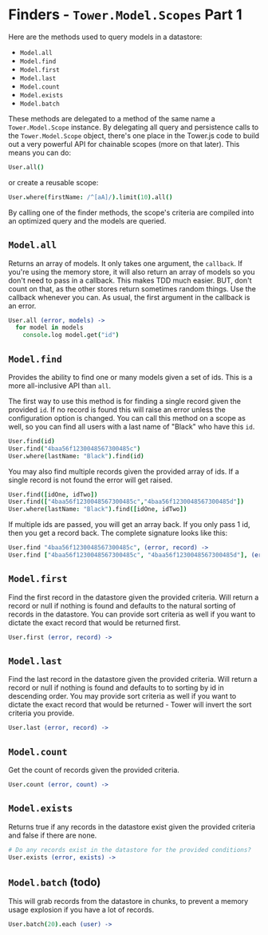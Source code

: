 # Finders - `Tower.Model.Scopes` Part 1

Here are the methods used to query models in a datastore:

- `Model.all`
- `Model.find`
- `Model.first`
- `Model.last`
- `Model.count`
- `Model.exists`
- `Model.batch`

These methods are delegated to a method of the same name a `Tower.Model.Scope` instance.  By delegating all query and persistence calls to the `Tower.Model.Scope` object, there's one place in the Tower.js code to build out a very powerful API for chainable scopes (more on that later).  This means you can do:

``` coffeescript
User.all()
```

or create a reusable scope:

``` coffeescript
User.where(firstName: /^[aA]/).limit(10).all()
```

By calling one of the finder methods, the scope's criteria are compiled into an optimized query and the models are queried.

## `Model.all`

Returns an array of models.  It only takes one argument, the `callback`.  If you're using the memory store, it will also return an array of models so you don't need to pass in a callback.  This makes TDD much easier.  BUT, don't count on that, as the other stores return sometimes random things.  Use the callback whenever you can.  As usual, the first argument in the callback is an error.

``` coffeescript
User.all (error, models) ->
  for model in models
    console.log model.get("id")
```

## `Model.find`

Provides the ability to find one or many models given a set of ids.  This is a more all-inclusive API than `all`.

The first way to use this method is for finding a single record given the provided `id`. If no record is found this will raise an error unless the configuration option is changed.  You can call this method on a scope as well, so you can find all users with a last name of "Black" who have this `id`.

``` coffeescript
User.find(id)
User.find("4baa56f1230048567300485c")
User.where(lastName: "Black").find(id)
```

You may also find multiple records given the provided array of ids. If a single record is not found the error will get raised.

``` coffeescript
User.find([idOne, idTwo])
User.find(["4baa56f1230048567300485c","4baa56f1230048567300485d"])
User.where(lastName: "Black").find([idOne, idTwo])
```

If multiple ids are passed, you will get an array back. If you only pass 1 id, then you get a record back. The complete signature looks like this:

``` coffeescript
User.find "4baa56f1230048567300485c", (error, record) ->
User.find ["4baa56f1230048567300485c", "4baa56f1230048567300485d"], (error, records) ->
```

## `Model.first`

Find the first record in the datastore given the provided criteria. Will return a record or null if nothing is found and defaults to the natural sorting of records in the datastore. You can provide sort criteria as well if you want to dictate the exact record that would be returned first.

``` coffeescript
User.first (error, record) ->
```

## `Model.last`

Find the last record in the datastore given the provided criteria. Will return a record or null if nothing is found and defaults to to sorting by id in descending order. You may provide sort criteria as well if you want to dictate the exact record that would be returned - Tower will invert the sort criteria you provide.

``` coffeescript
User.last (error, record) ->
```

## `Model.count`

Get the count of records given the provided criteria.

``` coffeescript
User.count (error, count) ->
```

## `Model.exists`

Returns true if any records in the datastore exist given the provided criteria and false if there are none.

``` coffeescript
# Do any records exist in the datastore for the provided conditions?
User.exists (error, exists) ->
```

## `Model.batch` (todo)

This will grab records from the datastore in chunks, to prevent a memory usage explosion if you have a lot of records.

``` coffeescript
User.batch(20).each (user) ->
```
